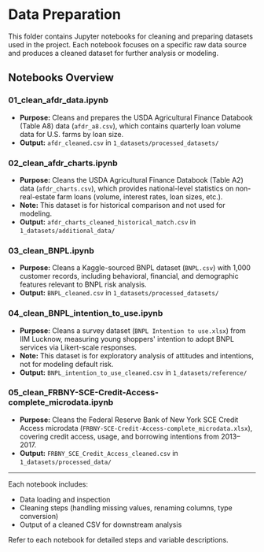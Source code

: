 # Data Preparation

This folder contains Jupyter notebooks for cleaning and preparing datasets used in the project. Each notebook focuses on a specific raw data source and produces a cleaned dataset for further analysis or modeling.

## Notebooks Overview

### 01_clean_afdr_data.ipynb

- **Purpose:** Cleans and prepares the USDA Agricultural Finance Databook (Table A8) data (`afdr_a8.csv`), which contains quarterly loan volume data for U.S. farms by loan size.
- **Output:** `afdr_cleaned.csv` in `1_datasets/processed_datasets/`

### 02_clean_afdr_charts.ipynb

- **Purpose:** Cleans the USDA Agricultural Finance Databook (Table A2) data (`afdr_charts.csv`), which provides national-level statistics on non-real-estate farm loans (volume, interest rates, loan sizes, etc.).
- **Note:** This dataset is for historical comparison and not used for modeling.
- **Output:** `afdr_charts_cleaned_historical_match.csv` in `1_datasets/additional_data/`

### 03_clean_BNPL.ipynb

- **Purpose:** Cleans a Kaggle-sourced BNPL dataset (`BNPL.csv`) with 1,000 customer records, including behavioral, financial, and demographic features relevant to BNPL risk analysis.
- **Output:** `BNPL_cleaned.csv` in `1_datasets/processed_datasets/`

### 04_clean_BNPL_intention_to_use.ipynb

- **Purpose:** Cleans a survey dataset (`BNPL Intention to use.xlsx`) from IIM Lucknow, measuring young shoppers' intention to adopt BNPL services via Likert-scale responses.
- **Note:** This dataset is for exploratory analysis of attitudes and intentions, not for modeling default risk.
- **Output:** `BNPL_intention_to_use_cleaned.csv` in `1_datasets/reference/`

### 05_clean_FRBNY-SCE-Credit-Access-complete_microdata.ipynb

- **Purpose:** Cleans the Federal Reserve Bank of New York SCE Credit Access microdata (`FRBNY-SCE-Credit-Access-complete_microdata.xlsx`), covering credit access, usage, and borrowing intentions from 2013–2017.
- **Output:** `FRBNY_SCE_Credit_Access_cleaned.csv` in `1_datasets/processed_data/`

---

Each notebook includes:

- Data loading and inspection
- Cleaning steps (handling missing values, renaming columns, type conversion)
- Output of a cleaned CSV for downstream analysis

Refer to each notebook for detailed steps and variable descriptions.

